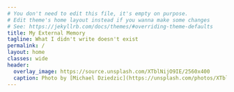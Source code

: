 ```yaml
---
# You don't need to edit this file, it's empty on purpose.
# Edit theme's home layout instead if you wanna make some changes
# See: https://jekyllrb.com/docs/themes/#overriding-theme-defaults
title: My External Memory
tagline: What I didn't write doesn't exist
permalink: /
layout: home
classes: wide
header:
  overlay_image: https://source.unsplash.com/XTblNijO9IE/2560x400
  caption: Photo by [Michael Dziedzic](https://unsplash.com/photos/XTblNijO9IE) on [Unsplash](https://unsplash.com)
---
```

